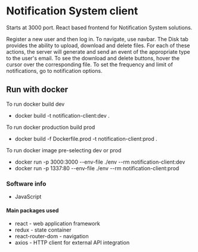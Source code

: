 # Notification System client  
Starts at 3000 port.
React based frontend for Notification System solutions.

Register a new user and then log in.
To navigate, use navbar. The Disk tab provides the ability to upload, download and delete files. For each of these actions, the server will generate and send an event of the appropriate type to the user's email.
To see the download and delete buttons, hover the cursor over the corresponding file.
To set the frequency and limit of notifications, go to notification options.

## Run with docker
To run docker build dev
- docker build -t notification-client:dev .

To run docker production build prod
- docker build -f Dockerfile.prod -t notification-client:prod .

To run docker image pre-selecting dev or prod
- docker run -p 3000:3000 --env-file ./env --rm notification-client:dev
- docker run -p 1337:80 --env-file ./env --rm notification-client:prod

### Software info
- JavaScript

#### Main packages used
- react - web application framework
- redux - state container
- react-router-dom - navigation
- axios - HTTP client for external API integration